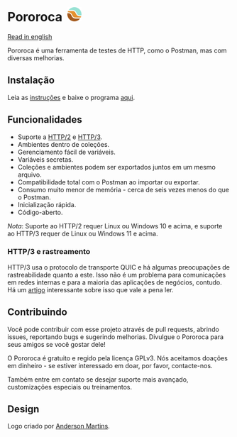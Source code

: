  <h1>Pororoca <img style="margin: 4px 0 0 4px" height="32" src="pororoca.png" alt="Pororoca Logo"/></h1>

[Read in english](README.md)

Pororoca é uma ferramenta de testes de HTTP, como o Postman, mas com diversas melhorias.

## Instalação

Leia as [instruções](./docs/pt-BR/Instalação.md) e baixe o programa [aqui](https://github.com/alexandrehtrb/Pororoca/releases).

## Funcionalidades

* Suporte a [HTTP/2](https://http2.github.io/) e [HTTP/3](https://developers.cloudflare.com/http3/).
* Ambientes dentro de coleções.
* Gerenciamento fácil de variáveis.
* Variáveis secretas.
* Coleções e ambientes podem ser exportados juntos em um mesmo arquivo.
* Compatibilidade total com o Postman ao importar ou exportar.
* Consumo muito menor de memória - cerca de seis vezes menos do que o Postman.
* Inicialização rápida.
* Código-aberto.

*Nota*: Suporte ao HTTP/2 requer Linux ou Windows 10 e acima, e suporte ao HTTP/3 requer de Linux ou Windows 11 e acima.

### HTTP/3 e rastreamento

HTTP/3 usa o protocolo de transporte QUIC e há algumas preocupações de rastreabilidade quanto a este. Isso não é um problema para comunicações em redes internas e para a maioria das aplicações de negócios, contudo. Há um [artigo](https://svs.informatik.uni-hamburg.de/publications/2019/2019-02-26-Sy-PET_Symposium-A_QUIC_Look_at_Web_Tracking.pdf) interessante sobre isso que vale a pena ler.

## Contribuindo

Você pode contribuir com esse projeto através de pull requests, abrindo issues, reportando bugs e sugerindo melhorias. Divulgue o Pororoca para seus amigos se você gostar dele!

O Pororoca é gratuito e regido pela licença GPLv3. Nós aceitamos doações em dinheiro - se estiver interessado em doar, por favor, contacte-nos.

Também entre em contato se desejar suporte mais avançado, customizações especiais ou treinamentos.

## Design

Logo criado por [Anderson Martins](https://www.behance.net/am-dsgn).